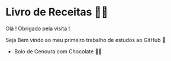 # Livro de Receitas :man_cook:

Olá ! Obrigado pela visita !

Seja Bem vindo ao meu primeiro trabalho de estudos ao GitHub :wave:

- Bolo de Cenoura com Chocolate :carrot::chocolate_bar:

  

